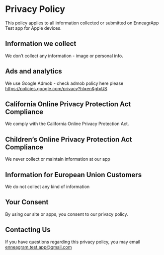 # Privacy Policy
This policy applies to all information collected or submitted on EnneagrApp Test app for Apple devices.

## Information we collect
We don’t collect any information - image or personal info.

## Ads and analytics
We use Google Admob - check admob policy here please https://policies.google.com/privacy?hl=en&gl=US

## California Online Privacy Protection Act Compliance
We comply with the California Online Privacy Protection Act. 

## Children’s Online Privacy Protection Act Compliance
We never collect or maintain information at our app

## Information for European Union Customers
We do not collect any kind of information

## Your Consent
By using our site or apps, you consent to our privacy policy.

## Contacting Us
If you have questions regarding this privacy policy, you may email enneagram.test.app@gmail.com
